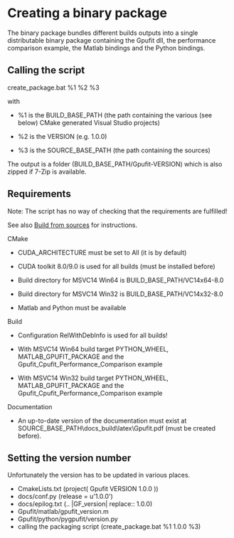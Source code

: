 # Creating a binary package

The binary package bundles different builds outputs into a single distributable binary package containing the Gpufit dll,
the performance comparison example, the Matlab bindings and the Python bindings.

## Calling the script

create_package.bat %1 %2 %3

with 

- %1 is the BUILD_BASE_PATH (the path containing the various (see below) CMake generated Visual Studio projects)

- %2 is the VERSION (e.g. 1.0.0)

- %3 is the SOURCE_BASE_PATH (the path containing the sources)

The output is a folder (BUILD_BASE_PATH/Gpufit-VERSION) which is also zipped if 7-Zip is available.

## Requirements

Note: The script has no way of checking that the requirements are fulfilled!

See also [Build from sources](http://Gpufit.readthedocs.io/en/latest/installation.html#build-from-sources) for instructions.

CMake

- CUDA_ARCHITECTURE must be set to All (it is by default)

- CUDA toolkit 8.0/9.0 is used for all builds (must be installed before)

- Build directory for MSVC14 Win64 is BUILD_BASE_PATH/VC14x64-8.0

- Build directory for MSVC14 Win32 is BUILD_BASE_PATH/VC14x32-8.0

- Matlab and Python must be available

Build

- Configuration RelWithDebInfo is used for all builds!

- With MSVC14 Win64 build target PYTHON_WHEEL, MATLAB_GPUFIT_PACKAGE and the Gpufit_Cpufit_Performance_Comparison example

- With MSVC14 Win32 build target PYTHON_WHEEL, MATLAB_GPUFIT_PACKAGE and the Gpufit_Cpufit_Performance_Comparison example

Documentation

- An up-to-date version of the documentation must exist at SOURCE_BASE_PATH\docs\_build\latex\Gpufit.pdf (must be created before).

## Setting the version number

Unfortunately the version has to be updated in various places.

- CmakeLists.txt (project( Gpufit VERSION 1.0.0 ))
- docs/conf.py (release = u'1.0.0')
- docs/epilog.txt (.. |GF_version| replace:: 1.0.0)
- Gpufit/matlab/gpufit_version.m 
- Gpufit/python/pygpufit/version.py
- calling the packaging script (create_package.bat %1 1.0.0 %3)
